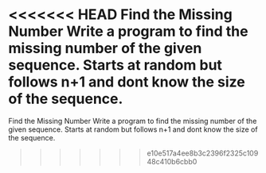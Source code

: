 <<<<<<< HEAD
Find the Missing Number 
Write a program to find the missing number of the given sequence. Starts at random but follows n+1 and dont know the size of the sequence.
=======
Find the Missing Number
Write a program to find the missing number of the given sequence. Starts at random but follows n+1 and dont know the size of the sequence.
>>>>>>> e10e517a4ee8b3c2396f2325c10948c410b6cbb0
